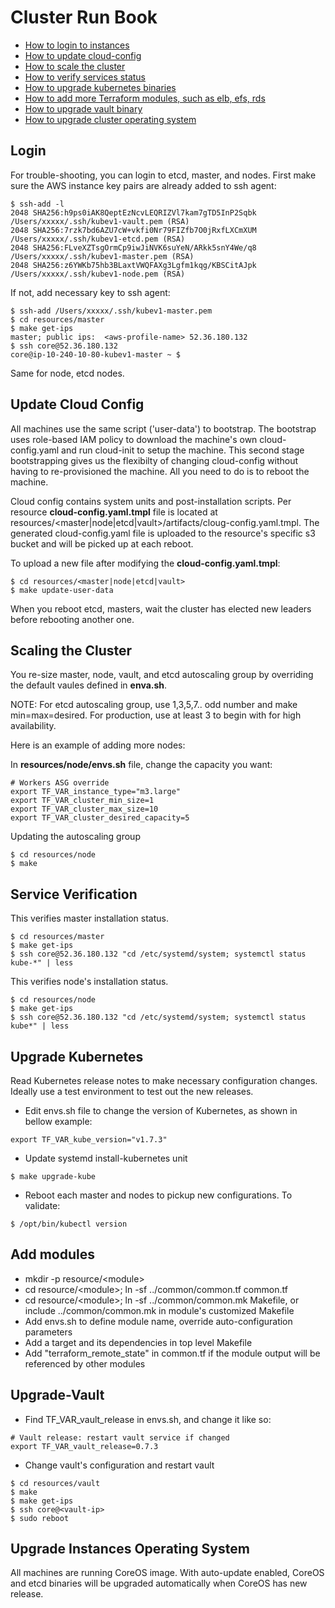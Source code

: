 # Cluster Run Book

- [How to login to instances](#login)
- [How to update cloud-config](#update-cloud-config)
- [How to scale the cluster](#scaling-the-cluster)
- [How to verify services status](#service-verification)
- [How to upgrade kubernetes binaries](#upgrade-kubernetes)
- [How to add more Terraform modules, such as elb, efs, rds](#add-modules)
- [How to upgrade vault binary](#upgrade-vault)
- [How to upgrade cluster operating system](#upgrade-instances-operating-system)

## Login

For trouble-shooting, you can login to etcd, master, and nodes. First make sure the AWS instance key pairs are already added to ssh agent:
```
$ ssh-add -l
2048 SHA256:h9ps0iAK8QeptEzNcvLEQRIZVl7kam7gTD5InP2Sqbk /Users/xxxxx/.ssh/kubev1-vault.pem (RSA)
2048 SHA256:7rzk7bd6AZU7cW+vkfi0Nr79FIZfb7O0jRxfLXCmXUM /Users/xxxxx/.ssh/kubev1-etcd.pem (RSA)
2048 SHA256:FLveXZTsgOrmCp9iwJiNVK6suYeN/ARkk5snY4We/q8 /Users/xxxxx/.ssh/kubev1-master.pem (RSA)
2048 SHA256:z6YWKb75hb3BLaxtVWQFAXg3Lgfm1kqg/KBSCitAJpk /Users/xxxxx/.ssh/kubev1-node.pem (RSA)
```

If not, add necessary key to ssh agent:

```
$ ssh-add /Users/xxxxx/.ssh/kubev1-master.pem
$ cd resources/master
$ make get-ips
master; public ips:  <aws-profile-name> 52.36.180.132
$ ssh core@52.36.180.132
core@ip-10-240-10-80-kubev1-master ~ $
```

Same for node, etcd nodes.

## Update Cloud Config

All machines use the same script ('user-data') to bootstrap. The bootstrap uses role-based IAM policy to download the
machine's own cloud-config.yaml and run cloud-init to setup the machine. This second stage bootstrapping gives us the flexibilty of changing cloud-config without having to re-provisioned the machine. All you need to do is to reboot the machine.

Cloud config contains system units and post-installation scripts. Per resource **cloud-config.yaml.tmpl** file is located at resources/\<master|node|etcd|vault\>/artifacts/cloug-config.yaml.tmpl. The generated cloud-config.yaml file is uploaded to the resource's specific s3 bucket and will be picked up at each reboot.

To upload a new file after modifying the **cloud-config.yaml.tmpl**:

```
$ cd resources/<master|node|etcd|vault>
$ make update-user-data
```
When you reboot etcd, masters, wait the cluster has elected new leaders before rebooting another one.

## Scaling the Cluster

You re-size master, node, vault, and etcd autoscaling group by overriding the default vaules defined in **enva.sh**.

NOTE: For etcd autoscaling group, use 1,3,5,7.. odd number and make min=max=desired. For production, use at least 3 to begin with for high availability.

Here is an example of adding more nodes:

In **resources/node/envs.sh** file, change the capacity you want:

```
# Workers ASG override
export TF_VAR_instance_type="m3.large"
export TF_VAR_cluster_min_size=1
export TF_VAR_cluster_max_size=10
export TF_VAR_cluster_desired_capacity=5
```

Updating the autoscaling group

```
$ cd resources/node
$ make
```

## Service Verification

This verifies master installation status.
```
$ cd resources/master
$ make get-ips
$ ssh core@52.36.180.132 "cd /etc/systemd/system; systemctl status kube-*" | less
```
This verifies node's installation status.
```
$ cd resources/node
$ make get-ips
$ ssh core@52.36.180.132 "cd /etc/systemd/system; systemctl status kube*" | less
```

## Upgrade Kubernetes

Read Kubernetes release notes to make necessary configuration changes. Ideally use a test environment to test out the new releases.

* Edit envs.sh file to change the version of Kubernetes, as shown in bellow example:

```
export TF_VAR_kube_version="v1.7.3"
```

* Update systemd install-kubernetes unit

```
$ make upgrade-kube
```

* Reboot each master and nodes to pickup new configurations. To validate:

```
$ /opt/bin/kubectl version
```

## Add modules

- mkdir -p resource/\<module\>
- cd resource/\<module\>; ln -sf ../common/common.tf common.tf
- cd resource/\<module\>; ln -sf ../common/common.mk Makefile, or include ../common/common.mk in module's customized Makefile
- Add envs.sh to define module name, override auto-configuration parameters
- Add a target and its dependencies in top level Makefile
- Add "terraform_remote_state" in common.tf if the module output will be referenced by other modules

## Upgrade-Vault

* Find TF_VAR_vault_release in envs.sh, and change it like so:

```
# Vault release: restart vault service if changed
export TF_VAR_vault_release=0.7.3
```

* Change vault's configuration and restart vault

```
$ cd resources/vault
$ make
$ make get-ips
$ ssh core@<vault-ip>
$ sudo reboot
```

## Upgrade Instances Operating System

All machines are running CoreOS image. With auto-update enabled, CoreOS and etcd binaries will be upgraded automatically when CoreOS has new release.
